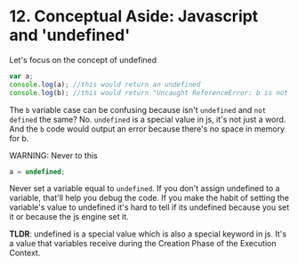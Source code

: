 # 12. Conceptual Aside: Javascript and 'undefined'

Let's focus on the concept of undefined
```js
var a;
console.log(a); //this would return an undefined
console.log(b); //this would return "Uncaught ReferenceError: b is not defined"

```

The ```b``` variable case can be confusing because isn't ```undefined``` and ```not defined``` the same? No.
```undefined``` is a special value in js, it's not just a word. And the ```b``` code would output an error because there's no space in memory for b.

WARNING: Never to this

```js
a = undefined;
```

Never set a variable equal to ```undefined```. If you don't assign undefined to a variable, that'll help you debug the code. If you make the habit of setting the variable's value to undefined it's hard to tell if its undefined because you set it or because the js engine set it.

**TLDR**: undefined is a special value which is also a special keyword in js. It's a value that variables receive during the Creation Phase of the Execution Context.
